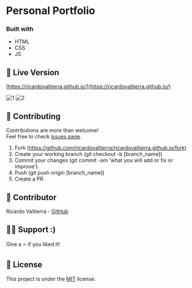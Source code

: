 Personal Portfolio
==============

### Built with

- HTML
- CSS
- JS

## :deciduous_tree: Live Version
[https://ricardovaltierra.github.io/](https://ricardovaltierra.github.io/)

![1](app/assets/images/nav_1.gif) ![2](app/assets/images/nav_2.gif)

## 🤝 Contributing

Contributions are more than welcome!<br/>Feel free to check [issues page](https://github.com/ricardovaltierra/ricardovaltierra.github.io/issues).


1. Fork (https://github.com/ricardovaltierra/ricardovaltierra.github.io/fork)
2. Create your working branch (git checkout -b [branch_name])
3. Commit your changes (git commit -am 'what you will add or fix or improve')
4. Push (git push origin [branch_name])
5. Create a PR

## 🤖 Contributor

Ricardo Valtierra - [GitHub](https://github.com/ricardovaltierra)

## 🙋‍♂ Support :)

Give a ⭐️ if you liked it!

## 📝 License

This project is under the [MIT](LICENSE) license.